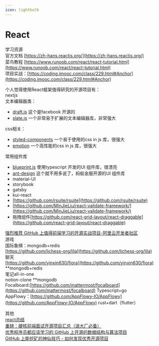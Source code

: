 ```yaml
---
icon: lightbulb
---
```

# React

学习资源 <br/>
官方文档	[https://zh-hans.reactjs.org/](https://zh-hans.reactjs.org/) <br/>
菜鸟教程	[https://www.runoob.com/react/react-tutorial.html](https://www.runoob.com/react/react-tutorial.html) <br/>
项目实战：[https://coding.imooc.com/class/229.html#Anchor](https://coding.imooc.com/class/229.html#Anchor) <br/>

个人觉得使用React框架值得研究的开源项目有： <br/>
nextjs <br/>
文本编辑器类： <br/>

- [draft.js](https://link.zhihu.com/?target=https%3A//github.com/facebook/draft-js) 这个是facebook 开源的  <br/>
- [slate.js](https://link.zhihu.com/?target=https%3A//github.com/ianstormtaylor/slate) 一个非常易于扩展的文本编辑器库，非常强大 <br/>

css相关： <br/>

- [styled-components](https://link.zhihu.com/?target=https%3A//github.com/styled-components/styled-components) 一个易于使用的css in js 库，很强大 <br/>
- [emotion](https://link.zhihu.com/?target=https%3A//github.com/emotion-js/emotion) 一个高性能的css in js 库，很强大 <br/>

常用组件库 <br/>

- [blueprint.js](https://link.zhihu.com/?target=https%3A//github.com/palantir/blueprint) 使用typescript 开发的UI 组件库，很漂亮 <br/>
- [ant-design](https://link.zhihu.com/?target=https%3A//github.com/ant-design/ant-design) 这个就不用多说了，蚂蚁金服开源的UI 组件库 <br/>
- material-UI <br/>
- storybook <br/>
- gatsby <br/>
-  kui-react <br/>
- [https://github.com/rsuite/rsuite](https://github.com/rsuite/rsuite) <br/>
- [https://github.com/MinJieLiu/react-validate-framework/](https://github.com/MinJieLiu/react-validate-framework/) <br/>
- 拖拽组件[https://github.com/react-grid-layout/react-draggable](https://github.com/react-grid-layout/react-draggable) <br/>


[强烈推荐 GitHub 上值得前端学习的开源实战项目-阿里云开发者社区](https://developer.aliyun.com/article/919725) <br/>
游戏 <br/>
国际象棋：mongodb+redis <br/>
[https://github.com/lichess-org/lila](https://github.com/lichess-org/lila) <br/>
聊天 <br/>
[https://github.com/yinxin630/fiora](https://github.com/yinxin630/fiora)  **mongodb+redis <br/>
笔记all-in-one <br/>
notion-clone  **mongodb <br/>
Focalboard:[https://github.com/mattermost/focalboard](https://github.com/mattermost/focalboard)  Typescript+go <br/>
AppFlowy：[https://github.com/AppFlowy-IO/AppFlowy](https://github.com/AppFlowy-IO/AppFlowy)  rust+dart（flutter） <br/>

其他 <br/>
[react总结](https://github.com/bailicangdu/react-pxq?spm=a2c6h.12873639.article-detail.17.28af792auh7Wvy) <br/>
[重磅：硬核前端面试开源项目汇总（进大厂必备）](https://developer.aliyun.com/article/919606?spm=a2c6h.12873639.article-detail.104.28af792acasfWb) <br/>
[优秀程序员都应该学习的 GitHub 上开源的数据结构与算法项目](https://developer.aliyun.com/article/919635?spm=a2c6h.12873639.article-detail.103.28af792acasfWb) <br/>
[GitHub 上能挖矿的神仙技巧 - 如何发现优秀开源项目](https://developer.aliyun.com/article/919043?spm=a2c6h.24874632.expert-profile.13.11397552DDtJ1Z) <br/>





